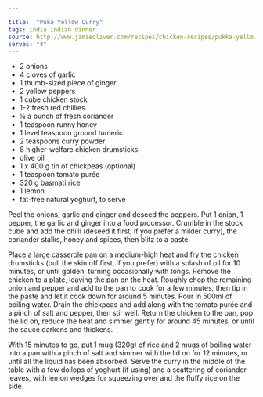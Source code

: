 ```yaml
---

title:  "Puka Yellow Curry"
tags: india indian dinner
source: http://www.jamieoliver.com/recipes/chicken-recipes/pukka-yellow-curry/#glcjscmFMECVicBK.97
serves: "4"
---
```

* 2 onions
* 4 cloves of garlic
* 1 thumb-sized piece of ginger
* 2 yellow peppers
* 1 cube chicken stock
* 1-2 fresh red chillies
* ½ a bunch of fresh coriander
* 1 teaspoon runny honey
* 1 level teaspoon ground tumeric
* 2 teaspoons curry powder
* 8 higher-welfare chicken drumsticks
* olive oil
* 1 x 400 g tin of chickpeas (optional)
* 1 teaspoon tomato purée
* 320 g basmati rice
* 1 lemon
* fat-free natural yoghurt, to serve

Peel the onions, garlic and ginger and deseed the peppers. Put 1 onion, 1 pepper, the garlic and ginger into a food processor. Crumble in the stock cube and add the chilli (deseed it first, if you prefer a milder curry), the coriander stalks, honey and spices, then blitz to a paste.

Place a large casserole pan on a medium-high heat and fry the chicken drumsticks (pull the skin off first, if you prefer) with a splash of oil for 10 minutes, or until golden, turning occasionally with tongs. Remove the chicken to a plate, leaving the pan on the heat. Roughly chop the remaining onion and pepper and add to the pan to cook for a few minutes, then tip in the paste and let it cook down for around 5 minutes. Pour in 500ml of boiling water. Drain the chickpeas and add along with the tomato purée and a pinch of salt and pepper, then stir well. Return the chicken to the pan, pop the lid on, reduce the heat and simmer gently for around 45 minutes, or until the sauce darkens and thickens.

With 15 minutes to go, put 1 mug (320g) of rice and 2 mugs of boiling water into a pan with a pinch of salt and simmer with the lid on for 12 minutes, or until all the liquid has been absorbed. Serve the curry in the middle of the table with a few dollops of yoghurt (if using) and a scattering of coriander leaves, with lemon wedges for squeezing over and the fluffy rice on the side.
